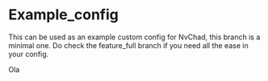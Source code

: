 # Example_config

This can be used as an example custom config for NvChad, this branch is a minimal one. Do check the feature_full branch if you need all the ease in your config.

Ola